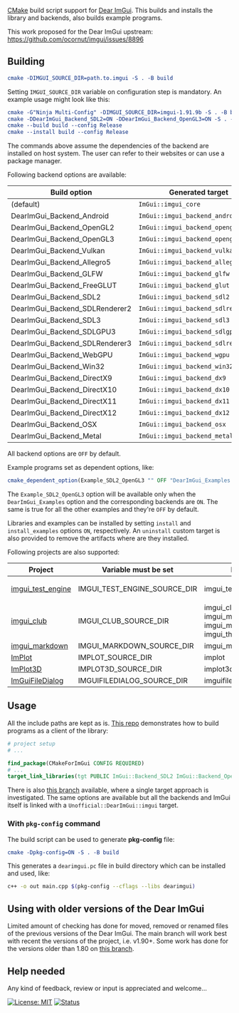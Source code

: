 [CMake](https://cmake.org) build script support for [Dear ImGui](https://github.com/ocornut/imgui). This builds and installs the library and backends, also builds example programs.

This work proposed for the Dear ImGui upstream: https://github.com/ocornut/imgui/issues/8896

## Building

```cmake
cmake -DIMGUI_SOURCE_DIR=path.to.imgui -S . -B build
```

Setting `IMGUI_SOURCE_DIR` variable on configuration step is mandatory. An example usage might look like this:

```cmake
cmake -G"Ninja Multi-Config" -DIMGUI_SOURCE_DIR=imgui-1.91.9b -S . -B build
cmake -DDearImGui_Backend_SDL2=ON -DDearImGui_Backend_OpenGL3=ON -S . -B build
cmake --build build --config Release
cmake --install build --config Release
```
The commands above assume the dependencies of the backend are installed on host system. The user can refer to their websites or can use a package manager.

Following backend options are available:

| Build option                     | Generated target                    | Alias target                      |
|----------------------------------|-------------------------------------|-----------------------------------|
| (default)                        | `ImGui::imgui_core`                 | `ImGui::Core`                     |
| DearImGui_Backend_Android        | `ImGui::imgui_backend_android`      | `ImGui::Backend_Android`          |
| DearImGui_Backend_OpenGL2        | `ImGui::imgui_backend_opengl2`      | `ImGui::Backend_OpenGL2`          |
| DearImGui_Backend_OpenGL3        | `ImGui::imgui_backend_opengl3`      | `ImGui::Backend_OpenGL3`          |
| DearImGui_Backend_Vulkan         | `ImGui::imgui_backend_vulkan`       | `ImGui::Backend_Vulkan`           |
| DearImGui_Backend_Allegro5       | `ImGui::imgui_backend_allegro5`     | `ImGui::Backend_Allegro5`         |
| DearImGui_Backend_GLFW           | `ImGui::imgui_backend_glfw`         | `ImGui::Backend_GLFW`             |
| DearImGui_Backend_FreeGLUT       | `ImGui::imgui_backend_glut`         | `ImGui::Backend_FreeGLUT`         |
| DearImGui_Backend_SDL2           | `ImGui::imgui_backend_sdl2`         | `ImGui::Backend_SDL2`             |
| DearImGui_Backend_SDLRenderer2   | `ImGui::imgui_backend_sdlrenderer2` | `ImGui::Backend_SDLRenderer2`     |
| DearImGui_Backend_SDL3           | `ImGui::imgui_backend_sdl3`         | `ImGui::Backend_SDL3`             |
| DearImGui_Backend_SDLGPU3        | `ImGui::imgui_backend_sdlgpu3`      | `ImGui::Backend_SDLGPU3`          |
| DearImGui_Backend_SDLRenderer3   | `ImGui::imgui_backend_sdlrenderer3` | `ImGui::Backend_SDLRenderer3`     |
| DearImGui_Backend_WebGPU         | `ImGui::imgui_backend_wgpu`         | `ImGui::Backend_WebGPU`           |
| DearImGui_Backend_Win32          | `ImGui::imgui_backend_win32`        | `ImGui::Backend_Win32`            |
| DearImGui_Backend_DirectX9       | `ImGui::imgui_backend_dx9`          | `ImGui::Backend_DirectX9`         |
| DearImGui_Backend_DirectX10      | `ImGui::imgui_backend_dx10`         | `ImGui::Backend_DirectX10`        |
| DearImGui_Backend_DirectX11      | `ImGui::imgui_backend_dx11`         | `ImGui::Backend_DirectX11`        |
| DearImGui_Backend_DirectX12      | `ImGui::imgui_backend_dx12`         | `ImGui::Backend_DirectX12`        |
| DearImGui_Backend_OSX            | `ImGui::imgui_backend_osx`          | `ImGui::Backend_OSX`              |
| DearImGui_Backend_Metal          | `ImGui::imgui_backend_metal`        | `ImGui::Backend_Metal`            |

All backend options are `OFF` by default.

Example programs set as dependent options, like:
```cmake
cmake_dependent_option(Example_SDL2_OpenGL3 "" OFF "DearImGui_Examples AND DearImGui_Backend_SDL2 AND DearImGui_Backend_OpenGL3" OFF)
```
The `Example_SDL2_OpenGL3` option will be available only when the `DearImGui_Examples` option and the corresponding backends are `ON`. The same is true for all the other examples and they're `OFF` by default.

Libraries and examples can be installed by setting `install` and `install_examples` options `ON`, respectively. An `uninstall` custom target is also provided to remove the artifacts where are they installed.

Following projects are also supported:

| Project | Variable must be set | Build option(s) | Generated target(s) |
|--------|---------------------|-----------------|---------------------|
| [imgui_test_engine](https://github.com/ocornut/imgui_test_engine) | IMGUI_TEST_ENGINE_SOURCE_DIR | imgui_test_engine | <br>`Unofficial::imgui_test_engine::imgui_test_engine`<br>`Unofficial::imgui_test_engine::imgui_app` |
| [imgui_club](https://github.com/ocornut/imgui_club) | IMGUI_CLUB_SOURCE_DIR | imgui_club<br>imgui_memory_editor<br>imgui_multicontext_compositor<br>imgui_threaded_rendering | <br>`Unofficial::imgui_club::imgui_memory_editor`<br>`Unofficial::imgui_club::imgui_multicontext_compositor`<br>`Unofficial::imgui_club::imgui_threaded_rendering` |
| [imgui_markdown](https://github.com/enkisoftware/imgui_markdown) | IMGUI_MARKDOWN_SOURCE_DIR | imgui_markdown | `Unofficial::imgui_markdown::imgui_markdown` |
| [ImPlot](https://github.com/epezent/implot) | IMPLOT_SOURCE_DIR | implot | `Unofficial::ImPlot::implot` |
| [ImPlot3D](https://github.com/brenocq/implot3d) | IMPLOT3D_SOURCE_DIR | implot3d | `Unofficial::ImPlot3D::implot3d` |
| [ImGuiFileDialog](https://github.com/aiekick/ImGuiFileDialog) | IMGUIFILEDIALOG_SOURCE_DIR | imguifiledialog | `Unofficial::ImGuiFileDialog::imguifiledialog` |

## Usage

All the include paths are kept as is. [This repo](https://github.com/adembudak/CMakeForImGui.test) demonstrates how to build programs as a client of the library:

```cmake
# project setup
# ...

find_package(CMakeForImGui CONFIG REQUIRED)
# ...
target_link_libraries(tgt PUBLIC ImGui::Backend_SDL2 ImGui::Backend_OpenGL3)
```
There is also [this branch](https://github.com/adembudak/CMakeForImGui/tree/single-target) available, where a single target approach is investigated. The same options are available but all the backends and ImGui itself is linked with a `Unofficial::DearImGui::imgui` target.

### With `pkg-config` command

The build script can be used to generate **pkg-config** file:
```cmake
cmake -Dpkg-config=ON -S . -B build
```

This generates a `dearimgui.pc` file in build directory which can be installed and used, like:
```bash
c++ -o out main.cpp $(pkg-config --cflags --libs dearimgui)
```

## Using with older versions of the Dear ImGui

Limited amount of checking has done for moved, removed or renamed files of the previous versions of the Dear ImGui. The main branch will work best with recent the versions of the project, i.e. v1.90+. Some work has done for the versions older than 1.80 on [this branch](https://github.com/adembudak/CMakeForImGui/tree/pre.v1.80).

## Help needed

Any kind of feedback, review or input is appreciated and welcome...

[![License: MIT](https://img.shields.io/badge/License-MIT-blue.svg)](https://opensource.org/licenses/MIT)
[![Status](https://github.com/adembudak/CMakeForImGui/actions/workflows/main.yml/badge.svg)](https://github.com/adembudak/CMakeForImGui/actions/workflows/main.yml)
